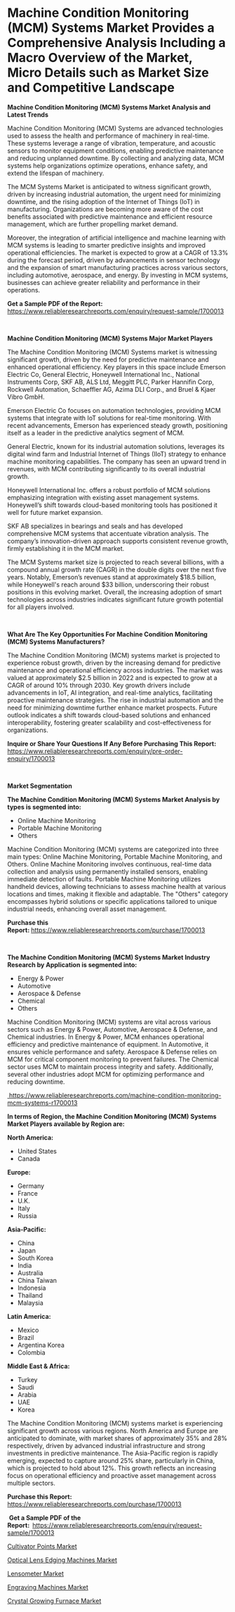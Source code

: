 <p><h1>Machine Condition Monitoring (MCM) Systems Market Provides a Comprehensive Analysis Including a Macro Overview of the Market, Micro Details such as Market Size and Competitive Landscape</h1></p><p><strong>Machine Condition Monitoring (MCM) Systems Market Analysis and Latest Trends</strong></p>
<p><p>Machine Condition Monitoring (MCM) Systems are advanced technologies used to assess the health and performance of machinery in real-time. These systems leverage a range of vibration, temperature, and acoustic sensors to monitor equipment conditions, enabling predictive maintenance and reducing unplanned downtime. By collecting and analyzing data, MCM systems help organizations optimize operations, enhance safety, and extend the lifespan of machinery.</p><p>The MCM Systems Market is anticipated to witness significant growth, driven by increasing industrial automation, the urgent need for minimizing downtime, and the rising adoption of the Internet of Things (IoT) in manufacturing. Organizations are becoming more aware of the cost benefits associated with predictive maintenance and efficient resource management, which are further propelling market demand.</p><p>Moreover, the integration of artificial intelligence and machine learning with MCM systems is leading to smarter predictive insights and improved operational efficiencies. The market is expected to grow at a CAGR of 13.3% during the forecast period, driven by advancements in sensor technology and the expansion of smart manufacturing practices across various sectors, including automotive, aerospace, and energy. By investing in MCM systems, businesses can achieve greater reliability and performance in their operations.</p></p>
<p><strong>Get a Sample PDF of the Report:&nbsp;</strong> <a href="https://www.reliableresearchreports.com/enquiry/request-sample/1700013?utm_campaign=1563&utm_medium=2&utm_source=Github&utm_content=ia&utm_term=21102024&utm_id=machine-condition-monitoring-mcm-systems">https://www.reliableresearchreports.com/enquiry/request-sample/1700013</a></p>
<p>&nbsp;</p>
<p><strong>Machine Condition Monitoring (MCM) Systems Major Market Players</strong></p>
<p><p>The Machine Condition Monitoring (MCM) Systems market is witnessing significant growth, driven by the need for predictive maintenance and enhanced operational efficiency. Key players in this space include Emerson Electric Co, General Electric, Honeywell International Inc., National Instruments Corp, SKF AB, ALS Ltd, Meggitt PLC, Parker Hannifin Corp, Rockwell Automation, Schaeffler AG, Azima DLI Corp., and Bruel & Kjaer Vibro GmbH.</p><p>Emerson Electric Co focuses on automation technologies, providing MCM systems that integrate with IoT solutions for real-time monitoring. With recent advancements, Emerson has experienced steady growth, positioning itself as a leader in the predictive analytics segment of MCM.</p><p>General Electric, known for its industrial automation solutions, leverages its digital wind farm and Industrial Internet of Things (IIoT) strategy to enhance machine monitoring capabilities. The company has seen an upward trend in revenues, with MCM contributing significantly to its overall industrial growth.</p><p>Honeywell International Inc. offers a robust portfolio of MCM solutions emphasizing integration with existing asset management systems. Honeywell’s shift towards cloud-based monitoring tools has positioned it well for future market expansion.</p><p>SKF AB specializes in bearings and seals and has developed comprehensive MCM systems that accentuate vibration analysis. The company’s innovation-driven approach supports consistent revenue growth, firmly establishing it in the MCM market.</p><p>The MCM Systems market size is projected to reach several billions, with a compound annual growth rate (CAGR) in the double digits over the next five years. Notably, Emerson’s revenues stand at approximately $18.5 billion, while Honeywell's reach around $33 billion, underscoring their robust positions in this evolving market. Overall, the increasing adoption of smart technologies across industries indicates significant future growth potential for all players involved.</p></p>
<p>&nbsp;</p>
<p><strong>What Are The Key Opportunities For Machine Condition Monitoring (MCM) Systems Manufacturers?</strong></p>
<p><p>The Machine Condition Monitoring (MCM) systems market is projected to experience robust growth, driven by the increasing demand for predictive maintenance and operational efficiency across industries. The market was valued at approximately $2.5 billion in 2022 and is expected to grow at a CAGR of around 10% through 2030. Key growth drivers include advancements in IoT, AI integration, and real-time analytics, facilitating proactive maintenance strategies. The rise in industrial automation and the need for minimizing downtime further enhance market prospects. Future outlook indicates a shift towards cloud-based solutions and enhanced interoperability, fostering greater scalability and cost-effectiveness for organizations.</p></p>
<p><strong>Inquire or Share Your Questions If Any Before Purchasing This Report:</strong> <a href="https://www.reliableresearchreports.com/enquiry/pre-order-enquiry/1700013?utm_campaign=1563&utm_medium=2&utm_source=Github&utm_content=ia&utm_term=21102024&utm_id=machine-condition-monitoring-mcm-systems">https://www.reliableresearchreports.com/enquiry/pre-order-enquiry/1700013</a></p>
<p>&nbsp;</p>
<p><strong>Market Segmentation</strong></p>
<p><strong>The Machine Condition Monitoring (MCM) Systems Market Analysis by types is segmented into:</strong></p>
<p><ul><li>Online Machine Monitoring</li><li>Portable Machine Monitoring</li><li>Others</li></ul></p>
<p><p>Machine Condition Monitoring (MCM) systems are categorized into three main types: Online Machine Monitoring, Portable Machine Monitoring, and Others. Online Machine Monitoring involves continuous, real-time data collection and analysis using permanently installed sensors, enabling immediate detection of faults. Portable Machine Monitoring utilizes handheld devices, allowing technicians to assess machine health at various locations and times, making it flexible and adaptable. The "Others" category encompasses hybrid solutions or specific applications tailored to unique industrial needs, enhancing overall asset management.</p></p>
<p><strong>Purchase this Report:&nbsp;</strong><a href="https://www.reliableresearchreports.com/purchase/1700013?utm_campaign=1563&utm_medium=2&utm_source=Github&utm_content=ia&utm_term=21102024&utm_id=machine-condition-monitoring-mcm-systems">https://www.reliableresearchreports.com/purchase/1700013</a></p>
<p>&nbsp;</p>
<p><strong>The Machine Condition Monitoring (MCM) Systems Market Industry Research by Application is segmented into:</strong></p>
<p><ul><li>Energy & Power</li><li>Automotive</li><li>Aerospace & Defense</li><li>Chemical</li><li>Others</li></ul></p>
<p><p>Machine Condition Monitoring (MCM) systems are vital across various sectors such as Energy & Power, Automotive, Aerospace & Defense, and Chemical industries. In Energy & Power, MCM enhances operational efficiency and predictive maintenance of equipment. In Automotive, it ensures vehicle performance and safety. Aerospace & Defense relies on MCM for critical component monitoring to prevent failures. The Chemical sector uses MCM to maintain process integrity and safety. Additionally, several other industries adopt MCM for optimizing performance and reducing downtime.</p></p>
<p><a href="https://www.reliableresearchreports.com/machine-condition-monitoring-mcm-systems-r1700013?utm_campaign=1563&utm_medium=2&utm_source=Github&utm_content=ia&utm_term=21102024&utm_id=machine-condition-monitoring-mcm-systems">&nbsp;https://www.reliableresearchreports.com/machine-condition-monitoring-mcm-systems-r1700013</a></p>
<p><strong>In terms of Region, the Machine Condition Monitoring (MCM) Systems Market Players available by Region are:</strong></p>
<p>
    <p> <strong> North America: </strong>
        <ul>
            <li>United States</li>
            <li>Canada</li>
        </ul>
        </p> 
    <p> <strong> Europe: </strong>
        <ul>
            <li>Germany</li>
            <li>France</li>
            <li>U.K.</li>
            <li>Italy</li>
            <li>Russia</li>
        </ul>
        </p> 
    <p> <strong> Asia-Pacific: </strong>
        <ul>
            <li>China</li>
            <li>Japan</li>
            <li>South Korea</li>
            <li>India</li>
            <li>Australia</li>
            <li>China Taiwan</li>
            <li>Indonesia</li>
            <li>Thailand</li>
            <li>Malaysia</li>
        </ul>
        </p> 
    <p> <strong> Latin America: </strong>
        <ul>
            <li>Mexico</li>
            <li>Brazil</li>
            <li>Argentina Korea</li>
            <li>Colombia</li>
        </ul>
        </p> 
    <p> <strong> Middle East & Africa: </strong>
        <ul>
            <li>Turkey</li>
            <li>Saudi</li>
            <li>Arabia</li>
            <li>UAE</li>
            <li>Korea</li>
        </ul>
    </p>
    </p>
<p><p>The Machine Condition Monitoring (MCM) systems market is experiencing significant growth across various regions. North America and Europe are anticipated to dominate, with market shares of approximately 35% and 28% respectively, driven by advanced industrial infrastructure and strong investments in predictive maintenance. The Asia-Pacific region is rapidly emerging, expected to capture around 25% share, particularly in China, which is projected to hold about 12%. This growth reflects an increasing focus on operational efficiency and proactive asset management across multiple sectors.</p></p>
<p><strong>Purchase this Report: </strong><a href="https://www.reliableresearchreports.com/purchase/1700013?utm_campaign=1563&utm_medium=2&utm_source=Github&utm_content=ia&utm_term=21102024&utm_id=machine-condition-monitoring-mcm-systems">https://www.reliableresearchreports.com/purchase/1700013</a></p>
<p>&nbsp;<strong>Get a Sample PDF of the Report:&nbsp;&nbsp;</strong><a href="https://www.reliableresearchreports.com/enquiry/request-sample/1700013?utm_campaign=1563&utm_medium=2&utm_source=Github&utm_content=ia&utm_term=21102024&utm_id=machine-condition-monitoring-mcm-systems">https://www.reliableresearchreports.com/enquiry/request-sample/1700013</a></p>
<p><strong></strong></p>
<p><p><a href="https://www.linkedin.com/pulse/cultivator-points-market-size-share-competitive-landscape-trend-4sy5c?utm_campaign=1563&utm_medium=2&utm_source=Github&utm_content=ia&utm_term=21102024&utm_id=machine-condition-monitoring-mcm-systems">Cultivator Points Market</a></p><p><a href="https://www.linkedin.com/pulse/emerging-technologies-reshaping-optical-lens-edging-machines-e3moc?utm_campaign=1563&utm_medium=2&utm_source=Github&utm_content=ia&utm_term=21102024&utm_id=machine-condition-monitoring-mcm-systems">Optical Lens Edging Machines Market</a></p><p><a href="https://www.linkedin.com/pulse/global-perspectives-lensometer-market-trends-challenges-b6ajc?utm_campaign=1563&utm_medium=2&utm_source=Github&utm_content=ia&utm_term=21102024&utm_id=machine-condition-monitoring-mcm-systems">Lensometer Market</a></p><p><a href="https://www.linkedin.com/pulse/strategic-roadmap-success-global-engraving-machines-market-eoeyc?utm_campaign=1563&utm_medium=2&utm_source=Github&utm_content=ia&utm_term=21102024&utm_id=machine-condition-monitoring-mcm-systems">Engraving Machines Market</a></p><p><a href="https://www.linkedin.com/pulse/crystal-growing-furnace-market-size-growth-industry-analysis-p46pc?utm_campaign=1563&utm_medium=2&utm_source=Github&utm_content=ia&utm_term=21102024&utm_id=machine-condition-monitoring-mcm-systems">Crystal Growing Furnace Market</a></p></p>